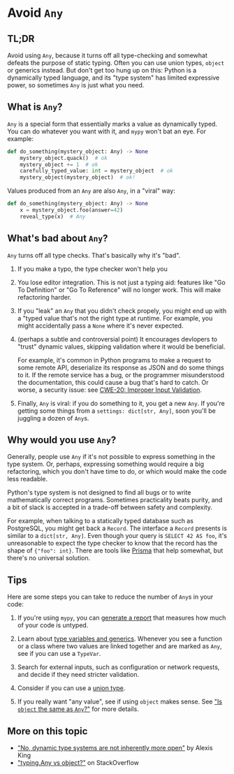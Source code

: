 # Avoid `Any`

## TL;DR

Avoid using `Any`, because it turns off all type-checking and somewhat defeats the purpose of static typing.
Often you can use union types, `object` or generics instead.
But don't get too hung up on this: Python is a dynamically typed language, and its "type system"
has limited expressive power, so sometimes `Any` is just what you need.

## What is `Any`?

`Any` is a special form that essentially marks a value as dynamically typed.
You can do whatever you want with it, and `mypy` won't bat an eye.
For example:

```py
def do_something(mystery_object: Any) -> None
    mystery_object.quack()  # ok
    mystery_object += 1  # ok
    carefully_typed_value: int = mystery_object  # ok
    mystery_object(mystery_object)  # ok!
```

Values produced from an `Any` are also `Any`, in a "viral" way:

```py
def do_something(mystery_object: Any) -> None
    x = mystery_object.foo(answer=42)
    reveal_type(x)  # Any
```

## What's bad about `Any`?

`Any` turns off all type checks.
That's basically why it's "bad".

1. If you make a typo, the type checker won't help you

1. You lose editor integration.
    This is not just a typing aid: features like "Go To Definition" or "Go To Reference" will no longer work.
    This will make refactoring harder.

1. If you "leak" an `Any` that you didn't check propely, you might end up with a
    "typed value that's not the right type at runtime.
    For example, you might accidentally pass a `None` where it's never expected.

1. (perhaps a subtle and controversial point) It encourages devlopers to "trust" dynamic values, skipping validation where
    it would be beneficial.

    For example, it's common in Python programs to make a request to some remote API, deserialize its
    response as JSON and do some things to it.
    If the remote service has a bug, or the programmer misunderstood the documentation, this
    could cause a bug that's hard to catch.
    Or worse, a security issue: see
    [CWE-20: Improper Input Validation](https://cwe.mitre.org/data/definitions/20.html).

1. Finally, `Any` is viral: if you do something to it, you get a new `Any`.
    If you're getting some things from a `settings: dict[str, Any]`,
    soon you'll be juggling a dozen of `Any`s.

## Why would you use `Any`?

Generally, people use `Any` if it's not possible to express something in the type system.
Or, perhaps, expressing something would require a big refactoring, which you don't have
time to do, or which would make the code less readable.

Python's type system is not designed to find all bugs or to write mathematically correct programs.
Sometimes practicality beats purity, and a bit of slack is accepted in a trade-off between
safety and complexity.

For example, when talking to a statically typed database such as PostgreSQL, you might get back a `Record`.
The interface a `Record` presents is similar to a `dict[str, Any]`.
Even though your query is `SELECT 42 AS foo`, it's unreasonable to expect the type checker to
know that the record has the shape of `{"foo": int}`.
There are tools like [Prisma](https://prisma-client-py.readthedocs.io/en/stable/) that help somewhat,
but there's no universal solution.


## Tips

Here are some steps you can take to reduce the number of `Any`s in your code:

1. If you're using `mypy`, you can [generate a report](https://mypy.readthedocs.io/en/stable/command_line.html#report-generation)
    that measures how much of your code is untyped.

1. Learn about [type variables and generics](../../tutorial/3-generic-functions/index.md).
    Whenever you see a function or a class where two values are linked
    together and are marked as `Any`, see if you can use a `TypeVar`.

1. Search for external inputs, such as configuration or network requests, and decide if they need stricter validation.

1. Consider if you can use a [union type](https://docs.python.org/3/library/typing.html#typing.Union).

1. If you really want "any value", see if using `object` makes sense.
    See ["Is `object` the same as `Any`?"](../object-vs-any/index.md) for more details.


## More on this topic

- ["No, dynamic type systems are not inherently more open"](https://lexi-lambda.github.io/blog/2020/01/19/no-dynamic-type-systems-are-not-inherently-more-open/) by Alexis King
- ["typing.Any vs object?"](https://stackoverflow.com/q/39817081/10295729) on StackOverflow

